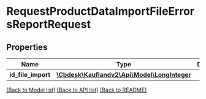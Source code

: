 # RequestProductDataImportFileErrorsReportRequest

## Properties
Name | Type | Description | Notes
------------ | ------------- | ------------- | -------------
**id_file_import** | [**\Cbdesk\Kauflandv2\Api\Model\LongInteger**](LongInteger.md) |  | 

[[Back to Model list]](../../README.md#documentation-for-models) [[Back to API list]](../../README.md#documentation-for-api-endpoints) [[Back to README]](../../README.md)

